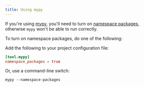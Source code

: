 ```yaml
---
title: Using mypy
---
```


If you're using [mypy](http://mypy-lang.org/), you'll need to turn on [namespace
packages](https://mypy.readthedocs.io/en/stable/command_line.html#cmdoption-mypy-namespace-packages), otherwise `mypy` won't be able to run correctly.

To turn on namespace packages, do one of the following:

Add the following to your project configuration file:

```toml
[tool.mypy]
namespace_packages = true
```

Or, use a command-line switch:

```shell
mypy --namespace-packages
```
